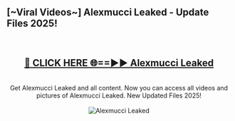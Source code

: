 <h2>[~Viral Videos~] Alexmucci Leaked - Update Files 2025!</h2>
<br>
<div align="center">
<h2><a href="https://betterlinks.top/A2PfLJ" rel="nofollow">🔴 CLICK HERE 🌐==►► Alexmucci Leaked</a></h2>
<br>
Get Alexmucci Leaked and all content. Now you can access all videos and pictures of Alexmucci Leaked. New Updated Files 2025!
<br>
<br>
<a href="https://betterlinks.top/A2PfLJ" rel="nofollow" data-target="animated-image.originalLink"><img src="https://i.ibb.co.com/WyWwxjT/player-gif2.gif" alt="Alexmucci Leaked" style="max-width: 100%; display: inline-block;" data-target="animated-image.originalImage"></a>
</div>
<br>
